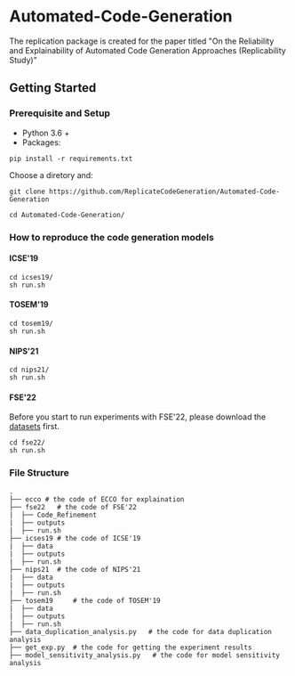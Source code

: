 # Automated-Code-Generation

The replication package is created for the paper titled "On the Reliability and Explainability of Automated Code Generation Approaches (Replicability Study)"

## Getting Started
### Prerequisite and Setup

- Python 3.6 +
- Packages:

```shell
pip install -r requirements.txt
```

Choose a diretory and:

```shell
git clone https://github.com/ReplicateCodeGeneration/Automated-Code-Generation

cd Automated-Code-Generation/
```

### How to reproduce the code generation models

#### ICSE'19 
```shell
cd icses19/
sh run.sh
```
#### TOSEM'19
```shell
cd tosem19/
sh run.sh
```
#### NIPS'21
```shell
cd nips21/
sh run.sh
```
#### FSE'22
Before you start to run experiments with FSE'22, please download the [datasets](https://zenodo.org/record/6900648) first.

```shell
cd fse22/
sh run.sh
```

### File Structure

```shell
.
├── ecco # the code of ECCO for explaination
├── fse22   # the code of FSE'22
|  ├── Code_Refinement
|  ├── outputs
|  ├── run.sh
├── icses19 # the code of ICSE'19
|  ├── data
|  ├── outputs
|  ├── run.sh
├── nips21  # the code of NIPS'21
|  ├── data
|  ├── outputs
|  ├── run.sh
├── tosem19     # the code of TOSEM'19
|  ├── data
|  ├── outputs
|  ├── run.sh
├── data_duplication_analysis.py   # the code for data duplication analysis
├── get_exp.py  # the code for getting the experiment results
├── model_sensitivity_analysis.py   # the code for model sensitivity analysis
```